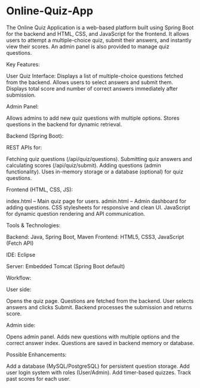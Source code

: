 # Online-Quiz-App
The Online Quiz Application is a web-based platform built using Spring Boot for the backend and HTML, CSS, and JavaScript for the frontend. It allows users to attempt a multiple-choice quiz, submit their answers, and instantly view their scores. An admin panel is also provided to manage quiz questions.

Key Features:

User Quiz Interface:
Displays a list of multiple-choice questions fetched from the backend.
Allows users to select answers and submit them.
Displays total score and number of correct answers immediately after submission.

Admin Panel:

Allows admins to add new quiz questions with multiple options.
Stores questions in the backend for dynamic retrieval.

Backend (Spring Boot):

REST APIs for:

Fetching quiz questions (/api/quiz/questions).
Submitting quiz answers and calculating scores (/api/quiz/submit).
Adding questions (admin functionality).
Uses in-memory storage or a database (optional) for quiz questions.

Frontend (HTML, CSS, JS):

index.html – Main quiz page for users.
admin.html – Admin dashboard for adding questions.
CSS stylesheets for responsive and clean UI.
JavaScript for dynamic question rendering and API communication.

Tools & Technologies:

Backend: Java, Spring Boot, Maven
Frontend: HTML5, CSS3, JavaScript (Fetch API)

IDE:  Eclipse

Server: Embedded Tomcat (Spring Boot default)

Workflow:

User side:

Opens the quiz page.
Questions are fetched from the backend.
User selects answers and clicks Submit.
Backend processes the submission and returns score.

Admin side:

Opens admin panel.
Adds new questions with multiple options and the correct answer index.
Questions are saved in backend memory or database.

Possible Enhancements:

Add a database (MySQL/PostgreSQL) for persistent question storage.
Add user login system with roles (User/Admin).
Add timer-based quizzes.
Track past scores for each user.
